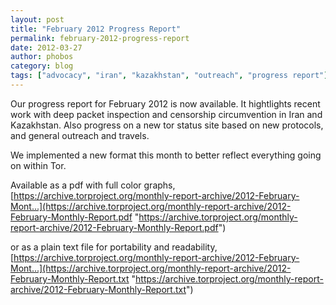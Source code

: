 ```yaml
---
layout: post
title: "February 2012 Progress Report"
permalink: february-2012-progress-report
date: 2012-03-27
author: phobos
category: blog
tags: ["advocacy", "iran", "kazakhstan", "outreach", "progress report"]
---
```


Our progress report for February 2012 is now available. It hightlights recent work with deep packet inspection and censorship circumvention in Iran and Kazakhstan. Also progress on a new tor status site based on new protocols, and general outreach and travels.

We implemented a new format this month to better reflect everything going on within Tor.

Available as a pdf with full color graphs, [https://archive.torproject.org/monthly-report-archive/2012-February-Mont...](https://archive.torproject.org/monthly-report-archive/2012-February-Monthly-Report.pdf "https://archive.torproject.org/monthly-report-archive/2012-February-Monthly-Report.pdf")

or as a plain text file for portability and readability, [https://archive.torproject.org/monthly-report-archive/2012-February-Mont...](https://archive.torproject.org/monthly-report-archive/2012-February-Monthly-Report.txt "https://archive.torproject.org/monthly-report-archive/2012-February-Monthly-Report.txt")


